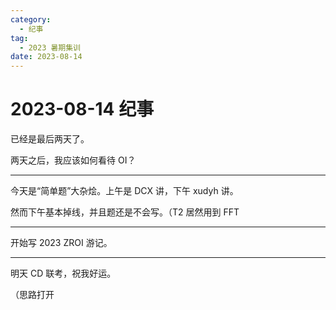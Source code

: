 ```yaml
---
category:
  - 纪事
tag:
  - 2023 暑期集训
date: 2023-08-14
---
```


# 2023-08-14 纪事

已经是最后两天了。

两天之后，我应该如何看待 OI？

<!-- more -->

---

今天是“简单题”大杂烩。上午是 DCX 讲，下午 xudyh 讲。

然而下午基本掉线，并且题还是不会写。（T2 居然用到 FFT

---

开始写 2023 ZROI 游记。

---

明天 CD 联考，祝我好运。

（思路打开
